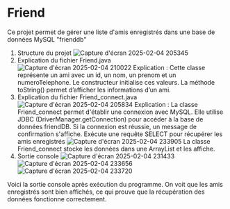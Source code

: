# Friend
Ce projet permet de gérer une liste d'amis enregistrés dans une base de données MySQL "frienddb"
1. Structure du projet
![Capture d'écran 2025-02-04 205345](https://github.com/user-attachments/assets/58f92c4b-d0dc-49bb-a122-d0ea6cdf8681)
2. Explication du fichier Friend.java
![Capture d'écran 2025-02-04 210022](https://github.com/user-attachments/assets/cbfcef1c-3ba1-4504-9cfd-90eba89658c7)
Explication :
Cette classe représente un ami avec un id, un nom, un prenom et un numeroTelephone.
Le constructeur initialise ces valeurs.
La méthode toString() permet d’afficher les informations d’un ami.
3. Explication du fichier Friend_connect.java
![Capture d'écran 2025-02-04 205834](https://github.com/user-attachments/assets/ea077e47-19f1-4cc0-a24b-1a123b2d3abc)
Explication :
La classe Friend_connect permet d'établir une connexion avec MySQL.
Elle utilise JDBC (DriverManager.getConnection) pour accéder à la base de données friendDB.
Si la connexion est réussie, un message de confirmation s'affiche.
Exécute une requête SELECT pour récupérer les amis enregistrés
![Capture d'écran 2025-02-04 233905](https://github.com/user-attachments/assets/aa9304d8-0c4f-44df-81d6-04972a580a7c)
La classe Friend_connect stocke les données dans une ArrayList <friendList> et les affiche.
5. Sortie console
![Capture d'écran 2025-02-04 231433](https://github.com/user-attachments/assets/4539c60b-38bd-4356-8a83-b90baa84d9c6)
![Capture d'écran 2025-02-04 233656](https://github.com/user-attachments/assets/30419ce0-28ad-4068-a83e-f88cc880a761)
![Capture d'écran 2025-02-04 233720](https://github.com/user-attachments/assets/b5689db7-2344-42cc-ab29-8339879cd604)

Voici la sortie console après exécution du programme.
On voit que les amis enregistrés sont bien affichés, ce qui prouve que la récupération des données fonctionne correctement.




